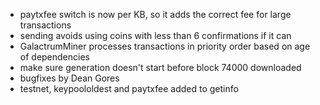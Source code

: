 * paytxfee switch is now per KB, so it adds the correct fee for large transactions
* sending avoids using coins with less than 6 confirmations if it can
* GalactrumMiner processes transactions in priority order based on age of dependencies
* make sure generation doesn't start before block 74000 downloaded
* bugfixes by Dean Gores
* testnet, keypoololdest and paytxfee added to getinfo
